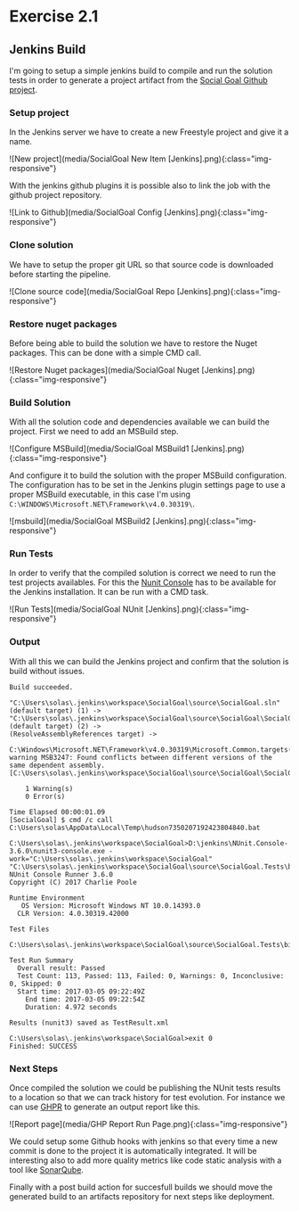 # Exercise 2.1

## Jenkins Build

I'm going to setup a simple jenkins build to compile and run the solution tests in order to generate a project artifact from the [Social Goal Github project](https://github.com/asg123/SocialGoal).

### Setup project

In the Jenkins server we have to create a new Freestyle project and give it a name. 

![New project](media/SocialGoal New Item [Jenkins].png){:class="img-responsive"}

With the jenkins github plugins it is possible also to link the job with the github project repository.

![Link to Github](media/SocialGoal Config [Jenkins].png){:class="img-responsive"}

### Clone solution

We have to setup the proper git URL so that source code is downloaded before starting the pipeline.

![Clone source code](media/SocialGoal Repo [Jenkins].png){:class="img-responsive"}

### Restore nuget packages

Before being able to build the solution we have to restore the Nuget packages. This can be done with a simple CMD call.

![Restore Nuget packages](media/SocialGoal Nuget [Jenkins].png){:class="img-responsive"}

### Build Solution

With all the solution code and dependencies available we can build the project. First we need to add an MSBuild step.

![Configure MSBuild](media/SocialGoal MSBuild1 [Jenkins].png){:class="img-responsive"}

And configure it to build the solution with the proper MSBuild configuration. The configuration has to be set in the Jenkins plugin settings page to use a proper MSBuild executable, in this case I'm using `C:\WINDOWS\Microsoft.NET\Framework\v4.0.30319\`.

![msbuild](media/SocialGoal MSBuild2 [Jenkins].png){:class="img-responsive"}

### Run Tests

In order to verify that the compiled solution is correct we need to run the test projects availables. For this the [Nunit Console](https://github.com/nunit/nunit-console/releases/tag/3.6) has to be available for the Jenkins installation. It can be run with a CMD task.

![Run Tests](media/SocialGoal NUnit [Jenkins].png){:class="img-responsive"}

### Output

With all this we can build the Jenkins project and confirm that the solution is build without issues.

```
Build succeeded.

"C:\Users\solas\.jenkins\workspace\SocialGoal\source\SocialGoal.sln" (default target) (1) ->
"C:\Users\solas\.jenkins\workspace\SocialGoal\source\SocialGoal\SocialGoal.Web.csproj" (default target) (2) ->
(ResolveAssemblyReferences target) -> 
  C:\Windows\Microsoft.NET\Framework\v4.0.30319\Microsoft.Common.targets(1605,5): warning MSB3247: Found conflicts between different versions of the same dependent assembly. [C:\Users\solas\.jenkins\workspace\SocialGoal\source\SocialGoal\SocialGoal.Web.csproj]

    1 Warning(s)
    0 Error(s)

Time Elapsed 00:00:01.09
[SocialGoal] $ cmd /c call C:\Users\solas\AppData\Local\Temp\hudson7350207192423804840.bat

C:\Users\solas\.jenkins\workspace\SocialGoal>D:\jenkins\NUnit.Console-3.6.0\nunit3-console.exe -work="C:\Users\solas\.jenkins\workspace\SocialGoal" "C:\Users\solas\.jenkins\workspace\SocialGoal\source\SocialGoal.Tests\bin\Debug\SocialGoal.Tests.dll" 
NUnit Console Runner 3.6.0 
Copyright (C) 2017 Charlie Poole

Runtime Environment
   OS Version: Microsoft Windows NT 10.0.14393.0
  CLR Version: 4.0.30319.42000

Test Files
    C:\Users\solas\.jenkins\workspace\SocialGoal\source\SocialGoal.Tests\bin\Debug\SocialGoal.Tests.dll

Test Run Summary
  Overall result: Passed
  Test Count: 113, Passed: 113, Failed: 0, Warnings: 0, Inconclusive: 0, Skipped: 0
  Start time: 2017-03-05 09:22:49Z
    End time: 2017-03-05 09:22:54Z
    Duration: 4.972 seconds

Results (nunit3) saved as TestResult.xml

C:\Users\solas\.jenkins\workspace\SocialGoal>exit 0 
Finished: SUCCESS
```

### Next Steps

Once compiled the solution we could be publishing the NUnit tests results to a location so that we can track history for test evolution. For instance we can use [GHPR](https://github.com/GHPReporter/Ghpr.NUnit) to generate an output report like this.

![Report page](media/GHP Report Run Page.png){:class="img-responsive"}

We could setup some Github hooks with jenkins so that every time a new commit is done to the project it is automatically integrated. It will be interesting also to add more quality metrics like code static analysis with a tool like [SonarQube](https://www.sonarqube.org/).

Finally with a post build action for succesfull builds we should move the generated build to an artifacts repository for next steps like deployment.
